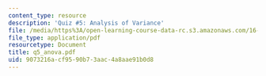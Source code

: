 ```yaml
---
content_type: resource
description: 'Quiz #5: Analysis of Variance'
file: /media/https%3A/open-learning-course-data-rc.s3.amazonaws.com/16-881-robust-system-design-summer-1998/9073216acf9590b73aac4a8aae91b0d8_q5_anova.pdf
file_type: application/pdf
resourcetype: Document
title: q5_anova.pdf
uid: 9073216a-cf95-90b7-3aac-4a8aae91b0d8
---
```

